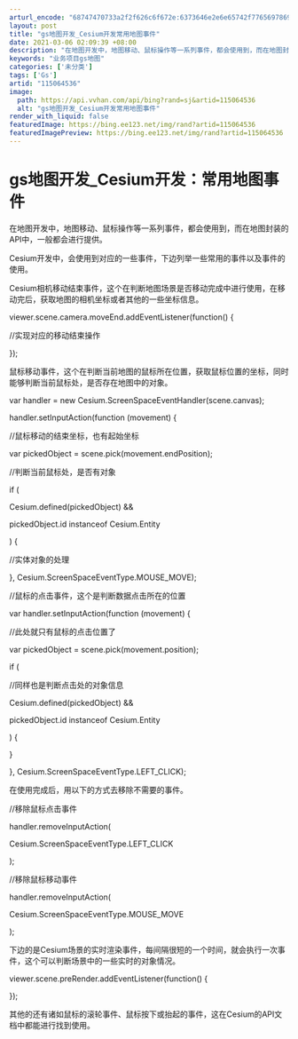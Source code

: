 ```yaml
---
arturl_encode: "68747470733a2f2f626c6f672e:6373646e2e6e65742f77656978696e5f33353932373331382f:61727469636c652f64657461696c732f313135303634353336"
layout: post
title: "gs地图开发_Cesium开发常用地图事件"
date: 2021-03-06 02:09:39 +08:00
description: "在地图开发中，地图移动、鼠标操作等一系列事件，都会使用到，而在地图封装的API中，一般都会进行提供。"
keywords: "业务项目gs地图"
categories: ['未分类']
tags: ['Gs']
artid: "115064536"
image:
  path: https://api.vvhan.com/api/bing?rand=sj&artid=115064536
  alt: "gs地图开发_Cesium开发常用地图事件"
render_with_liquid: false
featuredImage: https://bing.ee123.net/img/rand?artid=115064536
featuredImagePreview: https://bing.ee123.net/img/rand?artid=115064536
---
```


# gs地图开发\_Cesium开发：常用地图事件

在地图开发中，地图移动、鼠标操作等一系列事件，都会使用到，而在地图封装的API中，一般都会进行提供。

Cesium开发中，会使用到对应的一些事件，下边列举一些常用的事件以及事件的使用。

Cesium相机移动结束事件，这个在判断地图场景是否移动完成中进行使用，在移动完后，获取地图的相机坐标或者其他的一些坐标信息。

viewer.scene.camera.moveEnd.addEventListener(function() {

//实现对应的移动结束操作

});

鼠标移动事件，这个在判断当前地图的鼠标所在位置，获取鼠标位置的坐标，同时能够判断当前鼠标处，是否存在地图中的对象。

var handler = new Cesium.ScreenSpaceEventHandler(scene.canvas);

handler.setInputAction(function (movement) {

//鼠标移动的结束坐标，也有起始坐标

var pickedObject = scene.pick(movement.endPosition);

//判断当前鼠标处，是否有对象

if (

Cesium.defined(pickedObject) &&

pickedObject.id instanceof Cesium.Entity

) {

//实体对象的处理

}, Cesium.ScreenSpaceEventType.MOUSE\_MOVE);

//鼠标的点击事件，这个是判断数据点击所在的位置

var handler.setInputAction(function (movement) {

//此处就只有鼠标的点击位置了

var pickedObject = scene.pick(movement.position);

if (

//同样也是判断点击处的对象信息

Cesium.defined(pickedObject) &&

pickedObject.id instanceof Cesium.Entity

) {

}

}, Cesium.ScreenSpaceEventType.LEFT\_CLICK);

在使用完成后，用以下的方式去移除不需要的事件。

//移除鼠标点击事件

handler.removeInputAction(

Cesium.ScreenSpaceEventType.LEFT\_CLICK

);

//移除鼠标移动事件

handler.removeInputAction(

Cesium.ScreenSpaceEventType.MOUSE\_MOVE

);

下边的是Cesium场景的实时渲染事件，每间隔很短的一个时间，就会执行一次事件，这个可以判断场景中的一些实时的对象情况。

viewer.scene.preRender.addEventListener(function() {

});

其他的还有诸如鼠标的滚轮事件、鼠标按下或抬起的事件，这在Cesium的API文档中都能进行找到使用。